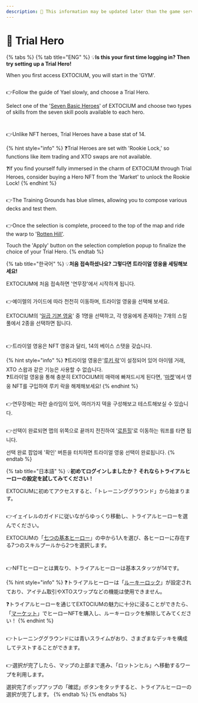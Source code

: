 ```yaml
---
description: 🛑 This information may be updated later than the game server data.
---
```


# 🐤 Trial Hero

{% tabs %}
{% tab title="ENG" %}
💡**Is this your first time logging in? Then try setting up a Trial Hero!**

When you first access EXTOCIUM, you will start in the 'GYM'.

<figure><img src="../../.gitbook/assets/image (115).png" alt=""><figcaption></figcaption></figure>

👉Follow the guide of Yael slowly, and choose a Trial Hero.

Select one of the '[Seven Basic Heroes](../../growth/heroes/#eng)' of EXTOCIUM and choose two types of skills from the seven skill pools available to each hero.

<figure><img src="../../.gitbook/assets/image (116).png" alt=""><figcaption></figcaption></figure>

<figure><img src="../../.gitbook/assets/image (117).png" alt=""><figcaption></figcaption></figure>

👉Unlike NFT heroes, Trial Heroes have a base stat of 14.

{% hint style="info" %}
❓Trial Heroes are set with 'Rookie Lock,' so functions like item trading and XTO swaps are not available.&#x20;

❓If you find yourself fully immersed in the charm of EXTOCIUM through Trial Heroes, consider buying a Hero NFT from the 'Market' to unlock the Rookie Lock!
{% endhint %}

<figure><img src="../../.gitbook/assets/image (119).png" alt=""><figcaption></figcaption></figure>

👉The Training Grounds has blue slimes, allowing you to compose various decks and test them.

<figure><img src="../../.gitbook/assets/image (118).png" alt=""><figcaption></figcaption></figure>

👉Once the selection is complete, proceed to the top of the map and ride the warp to '[Rotten Hill'](../../field-info/rotten-hill/#eng).

Touch the 'Apply' button on the selection completion popup to finalize the choice of your Trial Hero.
{% endtab %}

{% tab title="한국어" %}
💡**처음 접속하셨나요? 그렇다면 트라이얼 영웅을 세팅해보세요!**

EXTOCIUM에 처음 접속하면 '연무장'에서 시작하게 됩니다.

<figure><img src="../../.gitbook/assets/image (115).png" alt=""><figcaption></figcaption></figure>

👉예이렐의 가이드에 따라 천천히 이동하며, 트라이얼 영웅을 선택해 보세요.

EXTOCIUM의 '[일곱 기본 영웅](../../growth/heroes/#undefined-1)' 중 1명을 선택하고, 각 영웅에게 존재하는 7개의 스킬 풀에서 2종을 선택하면 됩니다.

<figure><img src="../../.gitbook/assets/image (116).png" alt=""><figcaption></figcaption></figure>

<figure><img src="../../.gitbook/assets/image (117).png" alt=""><figcaption></figcaption></figure>

👉트라이얼 영웅은 NFT 영웅과 달리, 14의 베이스 스탯을 갖습니다.&#x20;

{% hint style="info" %}
❓트라이얼 영웅은'[루키 락](./#undefined-1)'이 설정되어 있어 아이템 거래, XTO 스왑과 같은 기능은 사용할 수 없습니다.\
❓트라이얼 영웅을 통해 충분히 EXTOCIUM의 매력에 빠져드시게 된다면, '[마켓](../../trade/market/)'에서 영웅 NFT를 구입하여 루키 락을 해제해보세요!
{% endhint %}

<figure><img src="../../.gitbook/assets/image (119).png" alt=""><figcaption></figcaption></figure>

👉연무장에는 파란 슬라임이 있어, 여러가지 덱을 구성해보고 테스트해보실 수 있습니다.

<figure><img src="../../.gitbook/assets/image (118).png" alt=""><figcaption></figcaption></figure>

👉선택이 완료되면 맵의 위쪽으로 끝까지 전진하여 '[로튼힐](../../field-info/rotten-hill/#undefined-1)'로 이동하는 워프를 타면 됩니다.

선택 완료 팝업에 '확인' 버튼을 터치하면 트라이얼 영웅 선택이 완료됩니다.
{% endtab %}

{% tab title="日本語" %}
💡**初めてログインしましたか？ それならトライアルヒーローの設定を試してみてください！**

EXTOCIUMに初めてアクセスすると、「トレーニンググラウンド」から始まります。

<figure><img src="../../.gitbook/assets/image (115).png" alt=""><figcaption></figcaption></figure>

👉イェイレルのガイドに従いながらゆっくり移動し、トライアルヒーローを選んでください。

EXTOCIUMの「[七つの基本ヒーロー](../../growth/heroes/#ri-ben-yu)」の中から1人を選び、各ヒーローに存在する7つのスキルプールから2つを選択します。

<figure><img src="../../.gitbook/assets/image (116).png" alt=""><figcaption></figcaption></figure>

<figure><img src="../../.gitbook/assets/image (117).png" alt=""><figcaption></figcaption></figure>

👉NFTヒーローとは異なり、トライアルヒーローは基本スタッツが14です。

{% hint style="info" %}
❓トライアルヒーローは「[ルーキーロック](./#ri-ben-yu)」が設定されており、アイテム取引やXTOスワップなどの機能は使用できません。&#x20;

❓トライアルヒーローを通じてEXTOCIUMの魅力に十分に浸ることができたら、「[マーケット](../../trade/market/#ri-ben-yu)」でヒーローNFTを購入し、ルーキーロックを解除してみてください！
{% endhint %}

<figure><img src="../../.gitbook/assets/image (119).png" alt=""><figcaption></figcaption></figure>

👉トレーニンググラウンドには青いスライムがおり、さまざまなデッキを構成してテストすることができます。

<figure><img src="../../.gitbook/assets/image (118).png" alt=""><figcaption></figcaption></figure>

👉選択が完了したら、マップの上部まで進み、「ロットンヒル」へ移動するワープを利用します。

選択完了ポップアップの「確認」ボタンをタッチすると、トライアルヒーローの選択が完了します。
{% endtab %}
{% endtabs %}
